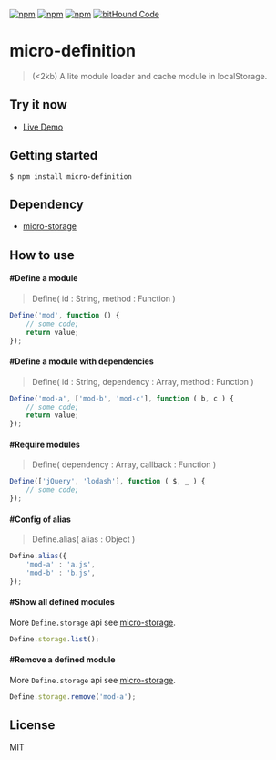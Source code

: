 [![npm](https://img.shields.io/npm/l/micro-definition.svg?style=flat-square)](https://www.npmjs.org/package/micro-definition)
[![npm](https://img.shields.io/npm/v/micro-definition.svg?style=flat-square)](https://www.npmjs.org/package/micro-definition)
[![npm](https://img.shields.io/npm/dm/micro-definition.svg?style=flat-square)](https://www.npmjs.org/package/micro-definition)
[![bitHound Code](https://www.bithound.io/github/micro-app/micro-definition/badges/code.svg)](https://www.bithound.io/github/micro-app/micro-definition)

# micro-definition
> (<2kb) A lite module loader and cache module in localStorage.

## Try it now

* [Live Demo](https://lixinliang.github.io/live-demo/micro-definition/)

## Getting started
```
$ npm install micro-definition
```

## Dependency

* [micro-storage](https://github.com/micro-app/micro-storage)

## How to use

#### #Define a module
> Define( id : String, method : Function )

```js
Define('mod', function () {
    // some code;
    return value;
});
```

#### #Define a module with dependencies
> Define( id : String, dependency : Array, method : Function )

```js
Define('mod-a', ['mod-b', 'mod-c'], function ( b, c ) {
    // some code;
    return value;
});
```

#### #Require modules
> Define( dependency : Array, callback : Function )

```js
Define(['jQuery', 'lodash'], function ( $, _ ) {
    // some code;
});
```

#### #Config of alias
> Define.alias( alias : Object )

```js
Define.alias({
    'mod-a' : 'a.js',
    'mod-b' : 'b.js',
});
```

#### #Show all defined modules
More `Define.storage` api see [micro-storage](https://github.com/micro-app/micro-storage).

```js
Define.storage.list();
```

#### #Remove a defined module
More `Define.storage` api see [micro-storage](https://github.com/micro-app/micro-storage).

```js
Define.storage.remove('mod-a');
```

## License

MIT
